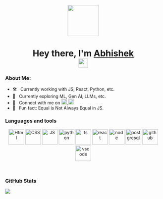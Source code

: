 <div id="header" align="center">
  <img src="https://media.giphy.com/media/M9gbBd9nbDrOTu1Mqx/giphy.gif" width="100"/>
</div>

<h1 align="center">
  Hey there, I'm <a href="https://abhishek-1804.github.io/abhishekdeshpande_portfolio/" target="_blank">Abhishek</a>
  <br>
  <img src="https://media.giphy.com/media/hvRJCLFzcasrR4ia7z/giphy.gif" width="30px"/>
</h1>

### About Me:

- 🛠 &nbsp; Currently working with JS, React, Python, etc.
- 🚀 &nbsp; Currently exploring ML, Gen AI, LLMs, etc.
- 💬 &nbsp; Connect with me on
  <a href="https://www.linkedin.com/in/abhishekdeshpande18/">
    <img src="https://img.shields.io/badge/LinkedIn-0077B5?style=for-the-badge&logo=linkedin&logoColor=white" height="18" />
  </a>
  <a href="mailto:abhidp55@gmail.com">
    <img src="https://img.shields.io/badge/Gmail-D14836?style=for-the-badge&logo=gmail&logoColor=white" height="18" />
  </a>
- 👾 &nbsp; Fun fact: Equal is Not Always Equal in JS.

### Languages and tools
<p align="center">
<img src="https://raw.githubusercontent.com/bablubambal/All_logo_and_pictures/1ac69ce5fbc389725f16f989fa53c62d6e1b4883/social%20icons/html5.svg" alt="Html" height="50" width="50" />
<img src="https://raw.githubusercontent.com/bablubambal/All_logo_and_pictures/1ac69ce5fbc389725f16f989fa53c62d6e1b4883/social%20icons/css3.svg" alt="CSS" height="50" width="50" />
<img src="https://raw.githubusercontent.com/bablubambal/All_logo_and_pictures/1ac69ce5fbc389725f16f989fa53c62d6e1b4883/social%20icons/javascript.svg" alt="JS" height="50" width="50" /> 
<img src="https://raw.githubusercontent.com/bablubambal/All_logo_and_pictures/1ac69ce5fbc389725f16f989fa53c62d6e1b4883/programming%20languages/python.svg" alt="python" height="50" width="50" /> 
<img src="https://raw.githubusercontent.com/bablubambal/All_logo_and_pictures/1ac69ce5fbc389725f16f989fa53c62d6e1b4883/programming%20languages/typescript.svg" alt="ts" height="50" width="50" />
<img src="https://raw.githubusercontent.com/bablubambal/All_logo_and_pictures/7c0ac2ceb9f9d24992ec393d11fa7337d2f92466/frameworks/react.svg" alt="react" height="50" width="50" />
<img src="https://raw.githubusercontent.com/bablubambal/All_logo_and_pictures/7c0ac2ceb9f9d24992ec393d11fa7337d2f92466/frameworks/nodejs.svg" alt="node" height="50" width="50" />
<img src="https://raw.githubusercontent.com/bablubambal/All_logo_and_pictures/7c0ac2ceb9f9d24992ec393d11fa7337d2f92466/databases/postgresql.svg" alt="postgresql" height="50" width="50" />
<img src="https://raw.githubusercontent.com/bablubambal/All_logo_and_pictures/7c0ac2ceb9f9d24992ec393d11fa7337d2f92466/social%20icons/github.svg" alt="github" height="50" width="50" />
<img src="https://raw.githubusercontent.com/bablubambal/All_logo_and_pictures/7c0ac2ceb9f9d24992ec393d11fa7337d2f92466/text%20editors/vscode.svg" alt="vscode" height="50" width="50" />
</p>
<br>

### GitHub Stats

<a href="https://github.com/Abhishek-1804"><img align="center" src="https://github-readme-stats.vercel.app/api/top-langs/?username=Abhishek-1804&layout=compact&theme=buefy&hide_border=true" /></a>
